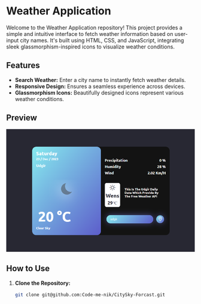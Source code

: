 # Weather Application

Welcome to the Weather Application repository! This project provides a simple and intuitive interface to fetch weather information based on user-input city names. It's built using HTML, CSS, and JavaScript, integrating sleek glassmorphism-inspired icons to visualize weather conditions.


## Features

- **Search Weather:** Enter a city name to instantly fetch weather details.
- **Responsive Design:** Ensures a seamless experience across devices.
- **Glassmorphism Icons:** Beautifully designed icons represent various weather conditions.


## Preview
![project preview](<project preview.png>)
<!-- ![project preview](<project preview/project preview.png>) -->



## How to Use

1. **Clone the Repository:**
   ```bash
   git clone git@github.com:Code-me-nik/CitySky-Forcast.git

